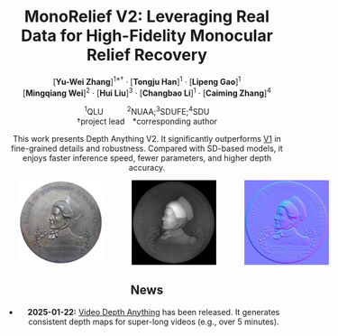 <div align="center">
<h1>MonoRelief V2: Leveraging Real Data for High-Fidelity Monocular Relief Recovery
</h1>

[**Yu-Wei Zhang**]<sup>1*&dagger;</sup> · [**Tongju Han**]<sup>1</sup> · [**Lipeng Gao**]<sup>1</sup>
<br>
[**Mingqiang Wei**]<sup>2</sup> · [**Hui Liu**]<sup>3</sup> · [**Changbao Li**]<sup>1</sup> · [**Caiming Zhang**]<sup>4</sup>

<sup>1</sup>QLU&emsp;&emsp;&emsp;<sup>2</sup>NUAA;<sup>3</sup>SDUFE;<sup>4</sup>SDU
<br>
&dagger;project lead&emsp;*corresponding author

This work presents Depth Anything V2. It significantly outperforms [V1](https://github.com/LiheYoung/Depth-Anything) in fine-grained details and robustness. Compared with SD-based models, it enjoys faster inference speed, fewer parameters, and higher depth accuracy.

<div style="width: 600px; margin: auto;">
  <div style="display: grid; grid-template-columns: repeat(3, 1fr); gap: 0px;">
    <div><img src="github/g1.jpg" alt="Image 1" width="150"></div>
    <div><img src="github/g1_d.png" alt="Image 2" width="150"></div>
    <div><img src="github/g1_n.jpg" alt="Image 3" width="150"></div>
  </div>
</div>


## News
- **2025-01-22:** [Video Depth Anything](https://videodepthanything.github.io) has been released. It generates consistent depth maps for super-long videos (e.g., over 5 minutes).
